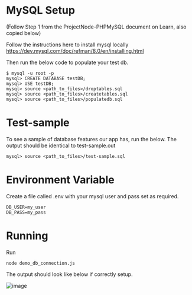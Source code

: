 # MySQL Setup

(Follow Step 1 from the ProjectNode-PHPMySQL document on Learn, also copied below)

Follow the instructions here to install mysql locally
https://dev.mysql.com/doc/refman/8.0/en/installing.html

Then run the below code to populate your test db.
```
$ mysql -u root -p
mysql> CREATE DATABASE testDB;
mysql> USE testDB;
mysql> source <path_to_files>/droptables.sql
mysql> source <path_to_files>/createtables.sql
mysql> source <path_to_files>/populatedb.sql
```

# Test-sample

To see a sample of database features our app has, run the below. 
The output should be identical to test-sample.out
```
mysql> source <path_to_files>/test-sample.sql
```

# Environment Variable
Create a file called .env with your mysql user and pass set as required.
```
DB_USER=my_user
DB_PASS=my_pass
```

# Running
Run 
```
node demo_db_connection.js
```

The output should look like below if correctly setup.

![image](https://user-images.githubusercontent.com/30349597/119447857-812f2e00-bcfe-11eb-9953-af79d1efa8c0.png)

